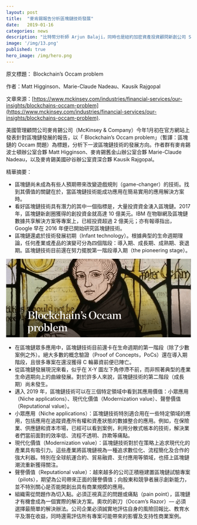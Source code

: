 ```yaml
---
layout: post
title:  "麥肯錫報告分析區塊鏈技術發展"
date:   2019-01-16
categories: news
description: "比特幣分析師 Arjun Balaji，同時也是紐約加密資產投資顧問新創公司 Shomei Capital 創辦人，今年 1 月 2 日在 Medium 平台上發表「Crypto Theses for 2019」一文，描寫加密貨幣發展現況，以及預測多個與比特幣及加密貨幣相關的未來成長趨勢。"
image: '/img/13.png'
published: true
hero_image: /img/hero.png
---
```


原文標題： Blockchain’s Occam problem

作者：Matt Higginson、Marie-Claude Nadeau、Kausik Rajgopal

文章來源：[https://www.mckinsey.com/industries/financial-services/our-insights/blockchains-occam-problem](https://www.mckinsey.com/industries/financial-services/our-insights/blockchains-occam-problem).

美國管理顧問公司麥肯錫公司（McKinsey & Company）今年1月初在官方網站上發表針對區塊鏈發展的報告，以「 Blockchain’s Occam problem」（暫譯：區塊鏈的 Occam 問題）為標題，分析下一波區塊鏈技術的發展方向。作者群有麥肯錫波士頓辦公室合夥 Matt Higginson、麥肯錫舊金山辦公室合夥 Marie-Claude Nadeau，以及麥肯錫美國矽谷辦公室資深合夥 Kausik Rajgopal。

精華摘要：

* 區塊鏈尚未成為有些人預期帶來改變遊戲規則（game-changer）的技術。找到其價值的關鍵在於，當區塊鏈技術能成功應用在簡易實用的應用解決方案時。
* 看好區塊鏈技術具有潛力的其中一個指標是，大量投資資金湧入區塊鏈。2017 年，區塊鏈新創圈獲得的創投資金就高達 10 億美元。IBM 在物聯網及區塊鏈數據共享解決方案等專案上，已經投資超過 2 億美元；亦有報導指出，Google 早在 2016 年便已開始研究區塊鏈技術。 
* 區塊鏈還處於技術發展初期（Infant technology）。根據典型的生命週期理論，任何產業或產品的演變可分為四個階段：導入期、成長期、成熟期、衰退期。區塊鏈技術目前還在努力擺脫第一階段導入期（the pioneering stage）。

![](/img/13.png)

* 在區塊鏈眾多應用中，區塊鏈技術目前還卡在生命週期的第一階段（除了少數案例之外）。絕大多數的概念驗證（Proof of Concepts，PoCs）還在導入期階段，且很多專案在還沒獲得 C 輪募資前便已陣亡。
* 從區塊鏈發展現況來看，似乎在 X-Y 圖左下角停滯不前，而非照著典型的產業生命週期向上的曲線發展。對於許多人來說，區塊鏈技術的第二階段（成長期）尚未發生。
* 邁入 2019 年，區塊鏈技術可以在三個特定領域中看到其應用價值：小眾應用（Niche applications）、現代化價值（Modernization value）、聲譽價值（Reputational value）。
* 小眾應用（Niche applications）：區塊鏈技術特別適合用在一些特定領域的應用，包括應用在追蹤資產所有權和資產狀態的數據整合的應用。例如，在保險業、供應鏈和資本市場，已經可以看到案例，利用分散式帳本的技術，解決業者們當前面對的效率低、流程不透明、詐欺等痛點。
* 現代化價值（Modernization value）：區塊鏈技術對於在策略上追求現代化的產業具有吸引力。這些產業將區塊鏈視為一種追求數位化、流程簡化及合作的強大利器。特別在全球航運合約、貿易融資、支付應用等領域，也搭上區塊鏈潮流重新獲得關注。
* 聲譽價值（Reputational value）：越來越多的公司正積極建置區塊鏈試驗專案（pilots），期望為公司帶來正面的聲譽價值；向股東和競爭者展示創新能力，並不特別關心是否能開創出具有商業規模的應用。
* 組織需從問題作為切入點。必須正視真正的問題或痛點（pain point），區塊鏈才有機會成為一個實際的解決方案。奧坎的剃刀（Occam’s Razor）–– 必須選擇最簡單的解決辦法。公司企業必須誠實地評估自身的風險回報比、教育水平及潛在收益，同時還需評估所有專案可能帶來的影響及支持性商業案例。